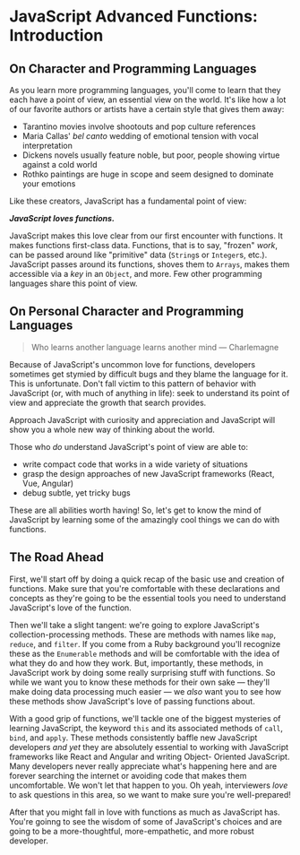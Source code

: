 # JavaScript Advanced Functions: Introduction

## On Character and Programming Languages

As you learn more programming languages, you'll come to learn that they each
have a point of view, an essential view on the world. It's like how a lot of
our favorite authors or artists have a certain style that gives them away:

* Tarantino movies involve shootouts and pop culture references
* Maria Callas' _bel canto_ wedding of emotional tension with vocal
  interpretation
* Dickens novels usually feature noble, but poor, people showing virtue against
  a cold world
* Rothko paintings are huge in scope and seem designed to dominate your
  emotions

Like these creators, JavaScript has a fundamental point of view:

***JavaScript loves functions.***

JavaScript makes this love clear from our first encounter with functions.  It
makes functions first-class data. Functions, that is to say, "frozen" _work_,
can be passed around like "primitive" data (`String`s or `Integer`s, etc.).
JavaScript passes around its functions, shoves them to `Arrays`, makes them
accessible via a _key_ in an `Object`, and more.  Few other programming
languages share this point of view.

## On Personal Character and Programming Languages

> Who learns another language learns another mind &mdash; Charlemagne

Because of JavaScript's uncommon love for functions, developers sometimes get
stymied by difficult bugs and they blame the language for it. This is
unfortunate. Don't fall victim to this pattern of behavior with JavaScript (or,
with much of anything in life): seek to understand its point of view and
appreciate the growth that search provides.

Approach JavaScript with curiosity and appreciation and JavaScript will show
you a whole new way of thinking about the world.

Those who _do_ understand JavaScript's point of view are able to:

* write compact code that works in a wide variety of situations
* grasp the design approaches of new JavaScript frameworks (React, Vue,
  Angular)
* debug subtle, yet tricky bugs

These are all abilities worth having!  So, let's get to know the mind of
JavaScript by learning some of the amazingly cool things we can do with
functions.

## The Road Ahead

First, we'll start off by doing a quick recap of the basic use and creation
of functions. Make sure that you're comfortable with these declarations and
concepts as they're going to be the essential tools you need to understand
JavaScript's love of the function.

Then we'll take a slight tangent: we're going to explore JavaScript's
collection-processing methods. These are methods with names like `map`, 
`reduce`, and `filter`. If you come from a Ruby background you'll recognize
these as the `Enumerable` methods and will be comfortable with the idea
of what they do and how they work. But, importantly, these methods, in
JavaScript work by doing some really surprising stuff with functions. So
while we want you to know these methods for their own sake &mdash; they'll
make doing data processing much easier &mdash; we _also_ want you to see
how these methods show JavaScript's love of passing functions about.

With a good grip of functions, we'll tackle one of the biggest mysteries
of learning JavaScript, the keyword `this` and its associated methods
of `call`, `bind`, and `apply`. These methods consistently baffle new 
JavaScript developers _and yet_ they are absolutely essential to working
with JavaScript frameworks like React and Angular and writing Object-
Oriented JavaScript. Many developers never really appreciate what's happening
here and are forever searching the internet or avoiding code that makes
them uncomfortable. We won't let that happen to you. Oh yeah, interviewers
_love_ to ask questions in this area, so we want to make sure you're 
well-prepared!

After that you might fall in love with functions as much as JavaScript has.
You're goinng to see the wisdom of some of JavaScript's choices and are
going to be a more-thoughtful, more-empathetic, and more robust developer.
